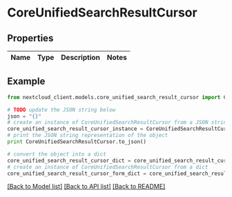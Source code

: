# CoreUnifiedSearchResultCursor


## Properties
Name | Type | Description | Notes
------------ | ------------- | ------------- | -------------

## Example

```python
from nextcloud_client.models.core_unified_search_result_cursor import CoreUnifiedSearchResultCursor

# TODO update the JSON string below
json = "{}"
# create an instance of CoreUnifiedSearchResultCursor from a JSON string
core_unified_search_result_cursor_instance = CoreUnifiedSearchResultCursor.from_json(json)
# print the JSON string representation of the object
print CoreUnifiedSearchResultCursor.to_json()

# convert the object into a dict
core_unified_search_result_cursor_dict = core_unified_search_result_cursor_instance.to_dict()
# create an instance of CoreUnifiedSearchResultCursor from a dict
core_unified_search_result_cursor_form_dict = core_unified_search_result_cursor.from_dict(core_unified_search_result_cursor_dict)
```
[[Back to Model list]](../README.md#documentation-for-models) [[Back to API list]](../README.md#documentation-for-api-endpoints) [[Back to README]](../README.md)


